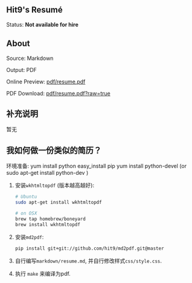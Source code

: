 Hit9's Resumé
-------------

Status: **Not available for hire**

About
------

Source: Markdown

Output: PDF

Online Preview: [pdf/resume.pdf](pdf/resume.pdf)

PDF Download: [pdf/resume.pdf?raw=true](https://github.com/hit9/resume.pdf/blob/master/pdf/resume.pdf?raw=true)

补充说明
--------

暂无

我如何做一份类似的简历？
-----------------------

环境准备:
yum install python
easy_install pip
yum install python-devel (or sudo apt-get install python-dev )

1. 安装`wkhtmltopdf` (版本越高越好):
   ```bash
   # Ubuntu
   sudo apt-get install wkhtmltopdf

   # on OSX
   brew tap homebrew/boneyard
   brew install wkhtmltopdf
   ```

2. 安装`md2pdf`:

   ```bash
   pip install git+git://github.com/hit9/md2pdf.git@master
   ```

3. 自行编写`markdown/resume.md`, 并自行修改样式`css/style.css`.

4. 执行 `make` 来编译为pdf.
